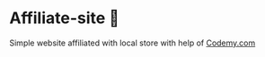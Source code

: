 # Affiliate-site :money_mouth_face:                                                                                                                                                                                                                                                                                                                         
Simple website affiliated with local store
 with help of <a href="http://johnelder.com/">Codemy.com</a>
